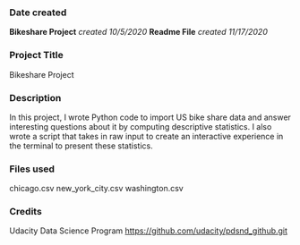 ### Date created
**Bikeshare Project** *created 10/5/2020*
**Readme File** *created 11/17/2020*

### Project Title
Bikeshare Project

### Description
In this project, I wrote Python code to import US bike share data and answer interesting questions about it by computing descriptive statistics. I also wrote a script that takes in raw input to create an interactive experience in the terminal to present these statistics.

### Files used
chicago.csv
new_york_city.csv
washington.csv

### Credits
Udacity Data Science Program
https://github.com/udacity/pdsnd_github.git

